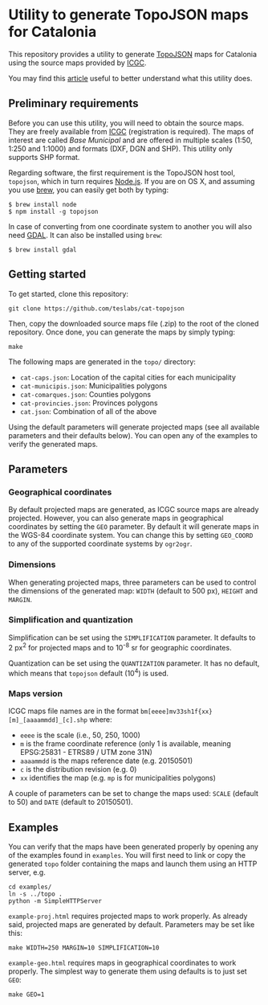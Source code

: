 # Utility to generate TopoJSON maps for Catalonia

This repository provides a utility to generate
[TopoJSON](//github.com/mbostock/topojson) maps for Catalonia using the source
maps provided by [ICGC](//www.icc.cat/vissir3).

You may find this [article](//teslabs.com/articles/topojson-catalonia) useful to
better understand what this utility does.

## Preliminary requirements

Before you can use this utility, you will need to obtain the source maps. They
are freely available from [ICGC](//www.icc.cat/vissir3) (registration is
required). The maps of interest are called *Base Municipal* and are offered in
multiple scales (1:50, 1:250 and 1:1000) and formats (DXF, DGN and SHP). This
utility only supports SHP format.

Regarding software, the first requirement is the TopoJSON host tool,
``topojson``, which in turn requires [Node.js](//nodejs.org/en/). If you are on
OS X, and assuming you use [brew](//brew.sh/), you can easily get both by
typing:

    $ brew install node
    $ npm install -g topojson

In case of converting from one coordinate system to another you will also need
[GDAL](//www.gdal.org/). It can also be installed using ``brew``:

    $ brew install gdal

## Getting started

To get started, clone this repository:

    git clone https://github.com/teslabs/cat-topojson

Then, copy the downloaded source maps file (.zip) to the root of the cloned
repository. Once done, you can generate the maps by simply typing:

    make

The following maps are generated in the `topo/` directory:

* `cat-caps.json`: Location of the capital cities for each municipality
* `cat-municipis.json`: Municipalities polygons
* `cat-comarques.json`: Counties polygons
* `cat-provincies.json`: Provinces polygons
* `cat.json`: Combination of all of the above

Using the default parameters will generate projected maps (see all available
parameters and their defaults below). You can open any of the examples to verify
the generated maps.

## Parameters

### Geographical coordinates

By default projected maps are generated, as ICGC source maps are already
projected. However, you can also generate maps in geographical coordinates by
setting the `GEO` parameter. By default it will generate maps in the WGS-84
coordinate system. You can change this by setting `GEO_COORD` to any of the
supported coordinate systems by ``ogr2ogr``.

### Dimensions

When generating projected maps, three parameters can be used to control the
dimensions of the generated map: `WIDTH` (default to 500 px), `HEIGHT` and
`MARGIN`.

### Simplification and quantization

Simplification can be set using the `SIMPLIFICATION` parameter. It defaults to 2
px<sup>2</sup> for projected maps and to 10<sup>-8</sup> sr for geographic
coordinates.

Quantization can be set using the `QUANTIZATION` parameter. It has no default,
which means that `topojson` default (10<sup>4</sup>) is used.

### Maps version

ICGC maps file names are in the format
`bm[eeee]mv33sh1f{xx}[m]_[aaaammdd]_[c].shp` where:

* `eeee` is the scale (i.e., 50, 250, 1000)
* `m` is the frame coordinate reference (only 1 is available, meaning
  EPSG:25831 - ETRS89 / UTM zone 31N)
* `aaaammdd` is the maps reference date (e.g. 20150501)
* `c` is the distribution revision (e.g. 0)
* `xx` identifies the map (e.g. `mp` is for municipalities polygons)

A couple of parameters can be set to change the maps used: `SCALE` (default to
50) and `DATE` (default to 20150501).

## Examples

You can verify that the maps have been generated properly by opening any of the
examples found in ``examples``. You will first need to link or copy the
generated `topo` folder containing the maps and launch them using an HTTP
server, e.g.

    cd examples/
    ln -s ../topo .
    python -m SimpleHTTPServer

`example-proj.html` requires projected maps to work properly. As already
said, projected maps are generated by default. Parameters may be set like this:

    make WIDTH=250 MARGIN=10 SIMPLIFICATION=10

`example-geo.html` requires maps in geographical coordinates to work properly.
The simplest way to generate them using defaults is to just set `GEO`:

    make GEO=1

